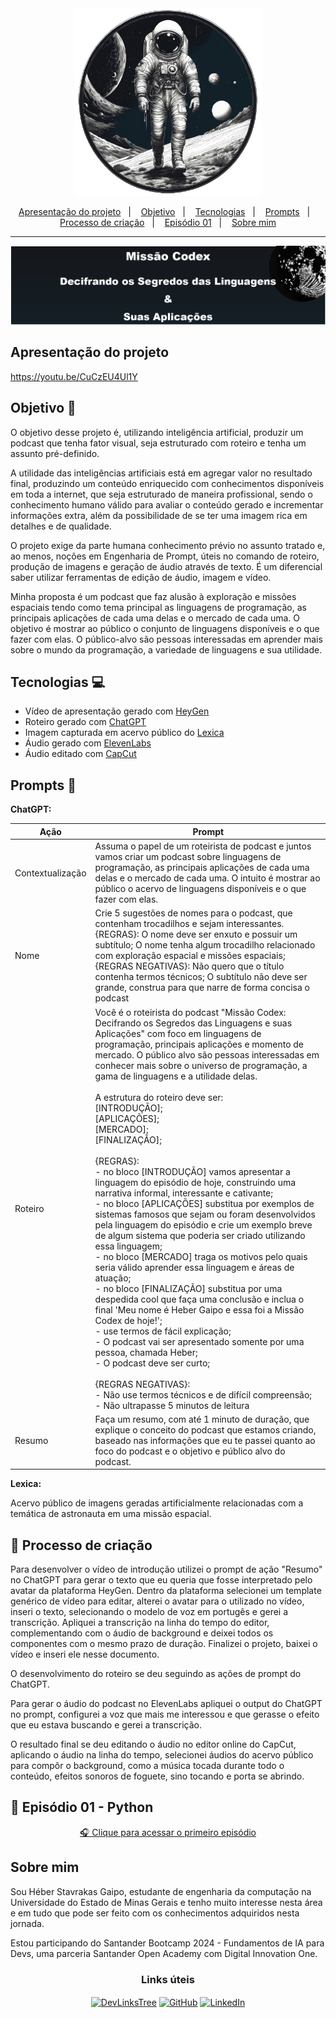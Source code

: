 <div aLign="center">
  <img src="./assets/Capa/capa_sem-fundo.png" atl="Astronauta em missão espacial" style="width: 300px"/>
</div>

<p align="center">
  <a href="#intro">Apresentação do projeto</a>&nbsp;&nbsp;&nbsp;|&nbsp;&nbsp;&nbsp;
  <a href="#goal">Objetivo</a>&nbsp;&nbsp;&nbsp;|&nbsp;&nbsp;&nbsp;
  <a href="#techs">Tecnologias</a>&nbsp;&nbsp;&nbsp;|&nbsp;&nbsp;&nbsp;
  <a href="#prompts">Prompts</a>&nbsp;&nbsp;&nbsp;|&nbsp;&nbsp;&nbsp;
  <a href="#process">Processo de criação</a>&nbsp;&nbsp;&nbsp;|&nbsp;&nbsp;&nbsp;
  <a href="#first-episode">Episódio 01</a>&nbsp;&nbsp;&nbsp;|&nbsp;&nbsp;&nbsp;
  <a href="#author">Sobre mim</a>
</p>

---

<!-- styles not supported <div aLign="center" style="border: 3px solid white; background: linear-gradient(to bottom, #15161b, #141f25);"><h1 aLign="center">
Missão Codex</h1><h2>Decifrando os Segredos das Linguagens e suas Aplicações</h2></div> -->

![Missão Codex Banner](./assets/Capa/Banner.png)

<h2 id="intro">Apresentação do projeto</h2>

<!-- <video width="100%" controls>
  <source src="./assets/Video/intro_video.mp4" type="video/mp4">
</video> tag not supported -->

https://youtu.be/CuCzEU4Ul1Y

<h2 id="goal">Objetivo 📌</h2>
<p>O objetivo desse projeto é, utilizando inteligência artificial, produzir um podcast que tenha fator visual, seja estruturado com roteiro e tenha um assunto pré-definido.</p>
<p>A utilidade das inteligências artificiais está em agregar valor no resultado final, produzindo um conteúdo enriquecido com conhecimentos disponíveis em toda a internet, que seja estruturado de maneira profissional, sendo o conhecimento humano válido para avaliar o conteúdo gerado e incrementar informações extra, além da possibilidade de se ter uma imagem rica em detalhes e de qualidade.</p>
<p>O projeto exige da parte humana conhecimento prévio no assunto tratado e, ao menos, noções em Engenharia de Prompt, úteis no comando de roteiro, produção de imagens e geração de áudio através de texto. É um diferencial saber utilizar ferramentas de edição de áudio, imagem e vídeo.</p>
<p>Minha proposta é um podcast que faz alusão à exploração e missões espaciais tendo como tema principal as linguagens de programação, as principais aplicações de cada uma delas e o mercado de cada uma. O objetivo é mostrar ao público o conjunto de linguagens disponíveis e o que fazer com elas.
O público-alvo são pessoas interessadas em aprender mais sobre o mundo da programação, a variedade de linguagens e sua utilidade.</p>

<h2 id="techs">Tecnologias 💻</h2>

- Vídeo de apresentação gerado com <a href="https://app.heygen.com/">HeyGen</a>
- Roteiro gerado com <a href="https://chat.openai.com/">ChatGPT</a>
- Imagem capturada em acervo público do <a href="https://lexica.art/">Lexica</a>
- Áudio gerado com <a href="https://beta.elevenlabs.io/">ElevenLabs</a>
- Áudio editado com <a href="https://www.capcut.com/pt-br/">CapCut</a>

<h2 id="prompts">Prompts 📜</h2>

**ChatGPT:**

| Ação             | Prompt                                                                                                                                                                                                                                                                                                                                                                                                                                                                                                                                                                                                                                                                                                                                                                                                                                                                                                                                                                                                                                                                                                                                                                                                                                                                                                                                                                                   |
| ---------------- | ---------------------------------------------------------------------------------------------------------------------------------------------------------------------------------------------------------------------------------------------------------------------------------------------------------------------------------------------------------------------------------------------------------------------------------------------------------------------------------------------------------------------------------------------------------------------------------------------------------------------------------------------------------------------------------------------------------------------------------------------------------------------------------------------------------------------------------------------------------------------------------------------------------------------------------------------------------------------------------------------------------------------------------------------------------------------------------------------------------------------------------------------------------------------------------------------------------------------------------------------------------------------------------------------------------------------------------------------------------------------------------------- |
| Contextualização | Assuma o papel de um roteirista de podcast e juntos vamos criar um podcast sobre linguagens de programação, as principais aplicações de cada uma delas e o mercado de cada uma. O intuito é mostrar ao público o acervo de linguagens disponíveis e o que fazer com elas.                                                                                                                                                                                                                                                                                                                                                                                                                                                                                                                                                                                                                                                                                                                                                                                                                                                                                                                                                                                                                                                                                                                |
| Nome             | Crie 5 sugestões de nomes para o podcast, que contenham trocadilhos e sejam interessantes. {REGRAS}: O nome deve ser enxuto e possuir um subtítulo; O nome tenha algum trocadilho relacionado com exploração espacial e missões espaciais; {REGRAS NEGATIVAS}: Não quero que o título contenha termos técnicos; O subtítulo não deve ser grande, construa para que narre de forma concisa o podcast                                                                                                                                                                                                                                                                                                                                                                                                                                                                                                                                                                                                                                                                                                                                                                                                                                                                                                                                                                                      |
| Roteiro          | Você é o roteirista do podcast "Missão Codex: Decifrando os Segredos das Linguagens e suas Aplicações" com foco em linguagens de programação, principais aplicações e momento de mercado. O público alvo são pessoas interessadas em conhecer mais sobre o universo de programação, a gama de linguagens e a utilidade delas.<br><br>A estrutura do roteiro deve ser:<br>[INTRODUÇÃO];<br>[APLICAÇÕES];<br>[MERCADO];<br>[FINALIZAÇÃO];<br><br>{REGRAS}:<br>- no bloco [INTRODUÇÃO] vamos apresentar a linguagem do episódio de hoje, construindo uma narrativa informal, interessante e cativante;<br>- no bloco [APLICAÇÕES] substitua por exemplos de sistemas famosos que sejam ou foram desenvolvidos pela linguagem do episódio e crie um exemplo breve de algum sistema que poderia ser criado utilizando essa linguagem;<br>- no bloco [MERCADO] traga os motivos pelo quais seria válido aprender essa linguagem e áreas de atuação;<br>- no bloco [FINALIZAÇÃO] substitua por uma despedida cool que faça uma conclusão e inclua o final 'Meu nome é Heber Gaipo e essa foi a Missão Codex de hoje!';<br>- use termos de fácil explicação;<br>- O podcast vai ser apresentado somente por uma pessoa, chamada Heber;<br>- O podcast deve ser curto;<br><br>{REGRAS NEGATIVAS}:<br>- Não use termos técnicos e de difícil compreensão;<br>- Não ultrapasse 5 minutos de leitura |
| Resumo           | Faça um resumo, com até 1 minuto de duração, que explique o conceito do podcast que estamos criando, baseado nas informações que eu te passei quanto ao foco do podcast e o objetivo e público alvo do podcast.                                                                                                                                                                                                                                                                                                                                                                                                                                                                                                                                                                                                                                                                                                                                                                                                                                                                                                                                                                                                                                                                                                                                                                          |

**Lexica:**

Acervo público de imagens geradas artificialmente relacionadas com a temática de astronauta em uma missão espacial.

<h2 id="process">🧐 Processo de criação</h2>

Para desenvolver o vídeo de introdução utilizei o prompt de ação "Resumo" no ChatGPT para gerar o texto que eu queria que fosse interpretado pelo avatar da plataforma HeyGen. Dentro da plataforma selecionei um template genérico de vídeo para editar, alterei o avatar para o utilizado no vídeo, inseri o texto, selecionando o modelo de voz em portugês e gerei a transcrição. Apliquei a transcrição na linha do tempo do editor, complementando com o áudio de background e deixei todos os componentes com o mesmo prazo de duração. Finalizei o projeto, baixei o vídeo e inseri ele nesse documento.

O desenvolvimento do roteiro se deu seguindo as ações de prompt do ChatGPT.

Para gerar o áudio do podcast no ElevenLabs apliquei o output do ChatGPT no prompt, configurei a voz que mais me interessou e que gerasse o efeito que eu estava buscando e gerei a transcrição.

O resultado final se deu editando o áudio no editor online do CapCut, aplicando o áudio na linha do tempo, selecionei áudios do acervo público para compôr o background, como a música tocada durante todo o conteúdo, efeitos sonoros de foguete, sino tocando e porta se abrindo.

<h2 id="first-episode">🎤 Episódio 01 - Python</h2>

<div aLign="center" style="margin: .8rem 0;">
  <!-- <audio src="./assets/Audio/EP01-Python.mp3" controls title="EP01-Python"></audio> -->
  <!-- tag audio not supported -->
  <a href="https://drive.google.com/file/d/1GZwGSJOxvi0abvAS9zLV5HGTUMlFb_Ep/view?usp=drive_link">🎧 Clique para acessar o primeiro episódio</a>
</div>

<h2 id="author">Sobre mim</h2>

Sou Héber Stavrakas Gaipo, estudante de engenharia da computação na Universidade do Estado de Minas Gerais e tenho muito interesse nesta área e em tudo que pode ser feito com os conhecimentos adquiridos nesta jornada.

Estou participando do Santander Bootcamp 2024 - Fundamentos de IA para Devs, uma parceria Santander Open Academy com Digital Innovation One.

<h3 aLign="center">Links úteis</h3>

<div aLign="center">
  <a href="https://heber-stavrakas-gaipo.github.io/DevLinksTree/" style="margin: 0.4rem 0;"><img aLign="center" alt="DevLinksTree" src="https://img.shields.io/badge/DevLinksTree-hhh?style=for-the-badge" /></a>
  <a href="https://github.com/Heber-Stavrakas-Gaipo" style="margin: 0.4rem 0;"><img aLign="center" alt="GitHub" src="https://img.shields.io/badge/GitHub-100000?style=for-the-badge&logo=github&logoColor=white" /></a>
  <a href="https://www.linkedin.com/in/heber-stavrakas-gaipo/" style="margin: 0.4rem 0;"><img aLign="center" alt="LinkedIn" src="https://img.shields.io/badge/LinkedIn-0077B5?style=for-the-badge&logo=linkedin&logoColor=white" /></a>
</div>
